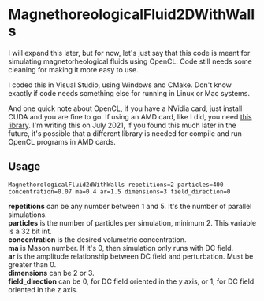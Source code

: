 # MagnethoreologicalFluid2DWithWalls

I will expand this later, but for now, let's just say that this code is meant for simulating magnetorheological
fluids using OpenCL. Code still needs some cleaning for making it more easy to use.

I coded this in Visual Studio, using Windows and CMake. 
Don't know exactly if code needs something else for running in Linux or Mac systems.

And one quick note about OpenCL, if you have a NVidia card, just install CUDA and you are fine to go.
If using an AMD card, like I did, you need [this library](https://github.com/GPUOpen-LibrariesAndSDKs/OCL-SDK/releases).
I'm writing this on July 2021, if you found this much later in the future, it's possible that a different library 
is needed for compile and run OpenCL programs in AMD cards.

## Usage
``MagnethorologicalFluid2dWithWalls repetitions=2 particles=400 concentration=0.07 ma=0.4 ar=1.5 dimensions=3 field_direction=0``

**repetitions** can be any number between 1 and 5. It's the number of parallel simulations.\
**particles** is the number of particles per simulation, minimum 2. This variable is a 32 bit int.\
**concentration** is the desired volumetric concentration.\
**ma** is Mason number. If it's 0, then simulation only runs with DC field.\
**ar** is the amplitude relationship between DC field and perturbation. Must be greater than 0.\
**dimensions** can be 2 or 3.\
**field_direction** can be 0, for DC field oriented in the y axis, or 1, for DC field oriented in the z axis.